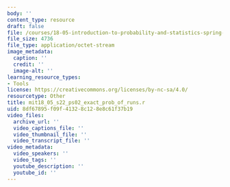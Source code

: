 ```yaml
---
body: ''
content_type: resource
draft: false
file: /courses/18-05-introduction-to-probability-and-statistics-spring-2022/mit18_05_s22_ps02_exact_prob_of_runs.r
file_size: 4736
file_type: application/octet-stream
image_metadata:
  caption: ''
  credit: ''
  image-alt: ''
learning_resource_types:
- Tools
license: https://creativecommons.org/licenses/by-nc-sa/4.0/
resourcetype: Other
title: mit18_05_s22_ps02_exact_prob_of_runs.r
uid: 8df67895-f09f-4132-8c12-8e8c61f37b19
video_files:
  archive_url: ''
  video_captions_file: ''
  video_thumbnail_file: ''
  video_transcript_file: ''
video_metadata:
  video_speakers: ''
  video_tags: ''
  youtube_description: ''
  youtube_id: ''
---
```

